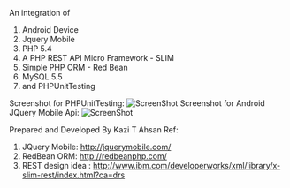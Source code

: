 An integration of

1. Android Device
2. Jquery Mobile
3. PHP 5.4
4. A PHP REST API Micro Framework - SLIM
5. Simple PHP ORM - Red Bean
6. MySQL 5.5
7. and PHPUnitTesting

Screenshot for PHPUnitTesting:
    ![ScreenShot](https://raw.github.com/kazitanvirahsan/Android-jqueryMobile-REST-PHP-ORM/master/androidrest/assets/screenshots/phpunittest.png)
Screenshot for Android JQuery Mobile Api:
    ![ScreenShot](https://raw.github.com/kazitanvirahsan/Android-jqueryMobile-REST-PHP-ORM/master/androidrest/assets/screenshots/AndroidRestApi.png)

Prepared and Developed By Kazi T Ahsan
Ref:
1. JQuery Mobile: http://jquerymobile.com/
2. RedBean ORM: http://redbeanphp.com/
3. REST design idea : http://www.ibm.com/developerworks/xml/library/x-slim-rest/index.html?ca=drs
 
